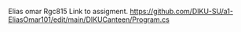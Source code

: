 
Elias omar
Rgc815
Link to assigment.
https://github.com/DIKU-SU/a1-EliasOmar101/edit/main/DIKUCanteen/Program.cs
